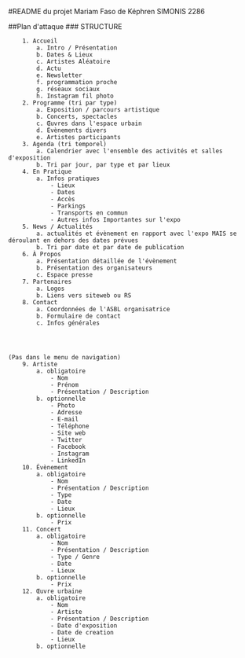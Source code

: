 #README du projet Mariam Faso de Képhren SIMONIS 2286


##Plan d'attaque
	### STRUCTURE
	
		1. Accueil
			a. Intro / Présentation
			b. Dates & Lieux
			c. Artistes Aléatoire
			d. Actu
			e. Newsletter
			f. programmation proche
			g. réseaux sociaux
			h. Instagram fil photo 
		2. Programme (tri par type)
			a. Exposition / parcours artistique
			b. Concerts, spectacles
			c. Œuvres dans l'espace urbain
			d. Évènements divers
			e. Artistes participants
		3. Agenda (tri temporel)
			a. Calendrier avec l'ensemble des activités et salles d'exposition 
			b. Tri par jour, par type et par lieux
		4. En Pratique
			a. Infos pratiques
				- Lieux
				- Dates
				- Accès
				- Parkings
				- Transports en commun
				- Autres infos Importantes sur l'expo
		5. News / Actualités
			a. actualités et évènement en rapport avec l'expo MAIS se déroulant en dehors des dates prévues
			b. Tri par date et par date de publication
		6. À Propos
			a. Présentation détaillée de l'évènement
			b. Présentation des organisateurs
			c. Espace presse
		7. Partenaires
			a. Logos
			b. Liens vers siteweb ou RS
		8. Contact
			a. Coordonnées de l'ASBL organisatrice
			b. Formulaire de contact
			c. Infos générales




	(Pas dans le menu de navigation)
		9. Artiste
			a. obligatoire
				- Nom
				- Prénom
				- Présentation / Description
			b. optionnelle
				- Photo
				- Adresse
				- E-mail
				- Téléphone
				- Site web
				- Twitter
				- Facebook
				- Instagram
				- LinkedIn
		10. Évènement
			a. obligatoire
				- Nom
				- Présentation / Description
				- Type
				- Date
				- Lieux
			b. optionnelle
				- Prix
		11. Concert
			a. obligatoire
				- Nom
				- Présentation / Description
				- Type / Genre
				- Date
				- Lieux
			b. optionnelle
				- Prix
		12. Œuvre urbaine
			a. obligatoire
				- Nom
				- Artiste
				- Présentation / Description
				- Date d'exposition
				- Date de creation
				- Lieux
			b. optionnelle